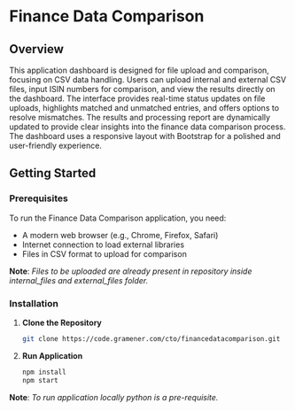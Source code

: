 # Finance Data Comparison

## Overview

This application dashboard is designed for file upload and comparison, focusing on CSV data handling. Users can
upload internal and external CSV files, input ISIN numbers for comparison, and view the results directly on the
dashboard. The interface provides real-time status updates on file uploads, highlights matched and unmatched
entries, and offers options to resolve mismatches. The results and processing report are dynamically updated to
provide clear insights into the finance data comparison process. The dashboard uses a responsive layout with Bootstrap for a
polished and user-friendly experience.

## Getting Started

### Prerequisites

To run the Finance Data Comparison application, you need:

- A modern web browser (e.g., Chrome, Firefox, Safari)
- Internet connection to load external libraries
- Files in CSV format to upload for comparison

**Note**: *Files to be uploaded are already present in repository inside internal_files and external_files folder.*

### Installation

1. **Clone the Repository**
   ```sh
   git clone https://code.gramener.com/cto/financedatacomparison.git
   ```

2. **Run Application**
   ```sh
   npm install
   npm start
   ```

**Note**: *To run application locally python is a pre-requisite.*
